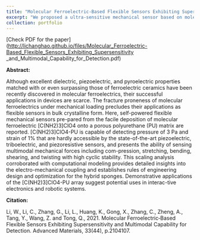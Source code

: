 ```yaml
---
title: "Molecular Ferroelectric-Based Flexible Sensors Exhibiting Supersensitivity and Multimodal Capability for Detection (Advanced Materials)"
excerpt: "We proposed a ultra-sensitive mechanical sensor based on molecular ferroelectrics. Nonlinear FEA and theory for porous materials gave a simple scaling relation for sensor design. <br/><img src='/images/molecular_ferroelectrics_AM_fig_1.jpg' width='500' height='300'>"
collection: portfolio
---
```


[Check PDF for the paper](http://lichanghao.github.io/files/Molecular_Ferroelectric-Based_Flexible_Sensors_Exhibiting_Supersensitivity _and_Multimodal_Capability_for_Detection.pdf)

**Abstract:**

Although excellent dielectric, piezoelectric, and pyroelectric properties matched with or even surpassing those of ferroelectric ceramics have been recently discovered in molecular ferroelectrics, their successful applications in devices are scarce. The fracture proneness of molecular ferroelectrics under mechanical loading precludes their applications as flexible sensors in bulk crystalline form. Here, self-powered flexible mechanical sensors pre-pared from the facile deposition of molecular ferroelectric [C(NH2)3]ClO4 onto a porous polyurethane (PU) matrix are reported. [C(NH2)3]ClO4-PU is capable of detecting pressure of 3 Pa and strain of 1% that are hardly accessible by the state-of-the-art piezoelectric, triboelectric, and piezoresistive sensors, and presents the ability of sensing multimodal mechanical forces including com-pression, stretching, bending, shearing, and twisting with high cyclic stability. This scaling analysis corroborated with computational modeling provides detailed insights into the electro-mechanical coupling and establishes rules of engineering design and optimization for the hybrid sponges. Demonstrative applications of the [C(NH2)3]ClO4-PU array suggest potential uses in interac-tive electronics and robotic systems.

**Citation:**

Li, W., Li, C., Zhang, G., Li, L., Huang, K., Gong, X., Zhang, C., Zheng, A., Tang, Y., Wang, Z. and Tong, Q., 2021. Molecular Ferroelectric‐Based Flexible Sensors Exhibiting Supersensitivity and Multimodal Capability for Detection. Advanced Materials, 33(44), p.2104107.
